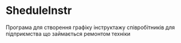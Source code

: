 # SheduleInstr

Програма для створення графіку інструктажу співробітників для підприємства що займається ремонтом техніки
